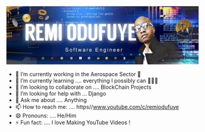 <img src="https://github.com/remiodufuye/remiodufuye/blob/main/fullstacknew2.jpg" alt="fullstack" >

- 🔭 I’m currently working in the Aerospace Sector  🚀
- 🌱 I’m currently learning .... everything I possibly can 👩🏽‍💻
- 👯 I’m looking to collaborate on .... BlockChain Projects
- 🤔 I’m looking for help with ... Django
- 💬 Ask me about .... Anything 
- 📫 How to reach me: .... https//www.youtube.com/c/remiodufuye
- 😄 Pronouns: .... He/Him 
- ⚡ Fun fact: .... I love Making YouTube Videos ! 

